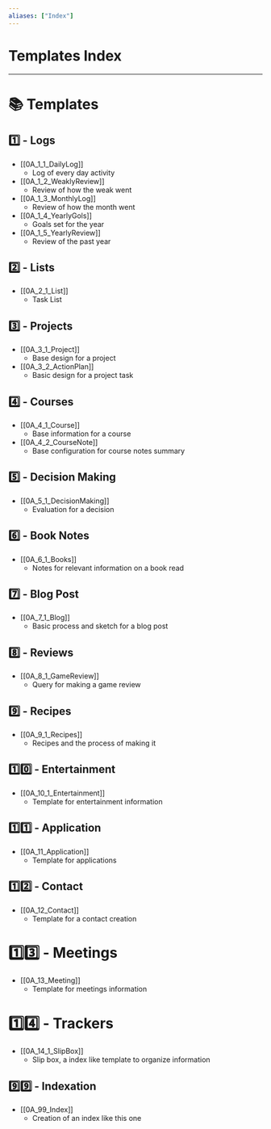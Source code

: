 ```yaml
---
aliases: ["Index"]
---
```


# Templates Index
---
# 📚 Templates

## 1️⃣ - Logs 
- [[0A_1_1_DailyLog]]
	- Log of every day activity 
- [[0A_1_2_WeaklyReview]]
	- Review of how the weak went
- [[0A_1_3_MonthlyLog]]
	- Review of how the month went 
- [[0A_1_4_YearlyGols]]
	- Goals set for the year
- [[0A_1_5_YearlyReview]]
	- Review of the past year

## 2️⃣ - Lists
- [[0A_2_1_List]]
	- Task List

## 3️⃣ - Projects
- [[0A_3_1_Project]]
	- Base design for a project
- [[0A_3_2_ActionPlan]]
	- Basic design for a project task

## 4️⃣ - Courses
- [[0A_4_1_Course]]
	- Base information for a course
- [[0A_4_2_CourseNote]]
	- Base configuration for course notes summary

## 5️⃣ - Decision Making 
- [[0A_5_1_DecisionMaking]]
	- Evaluation for a decision 

## 6️⃣ - Book Notes
- [[0A_6_1_Books]]
	- Notes for relevant information on a book read

## 7️⃣ - Blog Post
- [[0A_7_1_Blog]]
	- Basic process and sketch for a blog post

## 8️⃣ - Reviews
- [[0A_8_1_GameReview]]
	- Query for making a game review

## 9️⃣ - Recipes
- [[0A_9_1_Recipes]]
	- Recipes and the process of making it

## 1️⃣0️⃣ - Entertainment
- [[0A_10_1_Entertainment]]
	- Template for entertainment information
## 1️⃣1️⃣ - Application
- [[0A_11_Application]]
	- Template for applications 
## 1️⃣2️⃣ - Contact
- [[0A_12_Contact]]
	- Template for a contact creation
# 1️⃣3️⃣ - Meetings
- [[0A_13_Meeting]]
	- Template for meetings information
# 1️⃣4️⃣ - Trackers
- [[0A_14_1_SlipBox]]
	- Slip box, a index like template to organize information

## 9️⃣9️⃣ - Indexation
- [[0A_99_Index]]
	- Creation of an index like this one 
